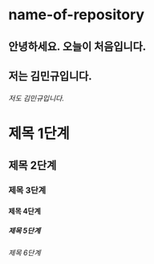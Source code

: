 # name-of-repository
## 안녕하세요. 오늘이 처음입니다.
## 저는 김민규입니다.
###### 저도 김민규입니다.
# 제목 1단계
## 제목 2단계  
### 제목 3단계
#### 제목 4단계
##### 제목 5단계
###### 제목 6단계 
